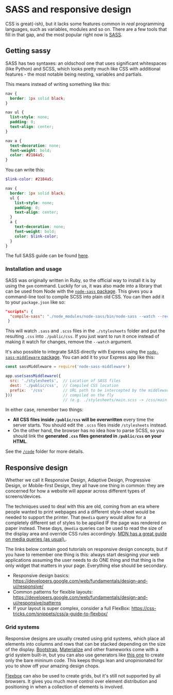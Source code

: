 # SASS and responsive design

CSS is great(-ish), but it lacks some features common in _real_ programming languages, such as variables, modules and so on. There are a few tools that fill in that gap, and the most popular right now is [SASS](http://sass-lang.com).

## Getting sassy

SASS has two syntaxes: an oldschool one that uses significant whitespaces (like Python) and SCSS, which looks pretty much like CSS with additional features - the most notable being nesting, variables and partials.

This means instead of writing something like this:
```css
nav {
  border: 1px solid black;
}

nav ul {
  list-style: none;
  padding: 0;
  text-align: center;
}

nav a {
  text-decoration: none;
  font-weight: bold;
  color: #2184a5;
}
```

You can write this:
```scss
$link-color: #2184a5;

nav {
  border: 1px solid black;
  ul {
    list-style: none;
    padding: 0;
    text-align: center;
  }
  a {
    text-decoration: none;
    font-weight: bold;
    color: $link-color;
  }
}
```

The full SASS guide can be found [here](http://sass-lang.com/guide).

### Installation and usage

SASS was originally written in Ruby, so the official way to install it is by using the `gem` command. Luckily for us, it was also made into a library that can be used from Node with the [`node-sass` package](https://github.com/sass/node-sass). This gives you a command-line tool to compile SCSS into plain old CSS. You can then add it to your `package.json` like so:

```json
"scripts": {
  "compile-sass": "./node_modules/node-sass/bin/node-sass --watch --recursive --output public/css stylesheets",
 }
```

This will watch `.sass` and `.scss` files in the `./stylesheets` folder and put the resulting `.css` into `./public/css`. If you just want to run it once instead of making it watch for changes, remove the `--watch` argument.

It's also possible to integrate SASS directly with Express using the [`node-sass-middleware` package](https://github.com/sass/node-sass-middleware). You can add it to your Express app like this:

```js
const sassMiddleware = require('node-sass-middleware')

app.use(sassMiddleware({
  src: './stylesheets',  // Location of SASS files
  dest: './public/css',  // Compiled CSS location
  prefix:  '/css'        // URL path to be intercepted by the middleware and
}))                      // compiled on the fly
                         // (e.g. ./stylesheets/main.scss -> /css/main.css)
```

In either case, remember two things:

* **All CSS files inside `/public/css` will be overwritten** every time the server starts. You should edit the `.scss` files inside `/stylesheets` instead.
* On the other hand, the browser has no idea how to parse SCSS, so you should link the **generated `.css` files generated in `/public/css` on your HTML**.

See the [`/code`](code) folder for more details.

## Responsive design

Whether we call it Responsive Design, Adaptive Design, Progressive Design, or Mobile-first Design, they all have one thing in common: they are concerned for how a website will appear across different types of screens/devices.

The techniques used to deal with this are old, coming from an era where people wanted to print webpages and a different style-sheet would be needed to support the printer. That `@media` query would allow for a completely different set of styles to be applied IF the page was rendered on paper instead. These days, `@media` queries can be used to read the size of the display area and override CSS rules accordingly. [MDN has a great guide on media queries (as usual).](https://developer.mozilla.org/en-US/docs/Web/CSS/Media_Queries/Using_media_queries).

The links below contain good tutorials on responsive design concepts, but if you have to remember one thing is this: always start designing your web applications assuming the user needs to do ONE thing and that thing is the only widget that matters in your page. Everything else should be secondary.

* Responsive design basics: https://developers.google.com/web/fundamentals/design-and-ui/responsive/
* Common patterns for flexible layouts: https://developers.google.com/web/fundamentals/design-and-ui/responsive/patterns
* If your layout is super complex, consider a full FlexBox: https://css-tricks.com/snippets/css/a-guide-to-flexbox/

### Grid systems

Responsive designs are usually created using grid systems, which place all  elements into columns and rows that can be stacked depending on the size of the display. [Bootstrap](http://getbootstrap.com/), [Materialize](http://materializecss.com/) and other frameworks come with a grid system built-in, but you can also use generators like [this one](http://www.responsivegridsystem.com) to create only the bare mininum code. This keeps things lean and unopinionated for you to show off your amazing design chops.

[Flexbox](https://css-tricks.com/snippets/css/a-guide-to-flexbox/) can also be used to create grids, but it's still not supported by all browsers. It gives you much more control over element distribution and positioning in when a collection of elements is involved.
